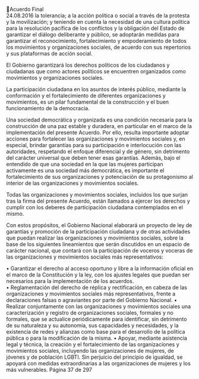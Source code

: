 Acuerdo Final  
24.08.2016 
la tolerancia; a la acción política o social a través de la protesta y la movilización; y teniendo en cuenta la 
necesidad de una cultura política para la resolución pacífica de los conflictos y la obligación del Estado de 
garantizar  el  diálogo  deliberante  y  público,  se  adoptarán  medidas  para  garantizar  el  reconocimiento, 
fortalecimiento y empoderamiento de todos los movimientos y organizaciones sociales, de acuerdo con 
sus repertorios y sus plataformas de acción social. 
 
El Gobierno garantizará los derechos políticos de los ciudadanos y ciudadanas que como actores políticos 
se encuentren organizados como movimientos y organizaciones sociales. 
 
La  participación  ciudadana  en  los  asuntos  de  interés  público,  mediante  la  conformación  y  el 
fortalecimiento de diferentes organizaciones y movimientos, es un pilar fundamental de la construcción 
y el buen funcionamiento de la democracia. 
 
Una  sociedad  democrática  y  organizada  es  una  condición  necesaria  para  la  construcción  de  una  paz 
estable y duradera, en particular en el marco de la implementación del presente Acuerdo. Por ello, resulta 
importante  adoptar  acciones  para  fortalecer  las  organizaciones  y  movimientos  sociales  y,  en  especial, 
brindar  garantías  para  su  participación  e  interlocución  con  las  autoridades,  respetando  el  enfoque 
diferencial y de género, sin detrimento del carácter universal que deben tener esas garantías. Además, 
bajo el entendido de que una sociedad en la que las mujeres participan activamente es una sociedad más 
democrática, es importante el fortalecimiento de sus organizaciones y potenciación de su protagonismo 
al interior de las organizaciones y movimientos sociales. 
 
Todas  las  organizaciones  y  movimientos  sociales,  incluidos  los  que  surjan  tras  la  firma  del  presente 
Acuerdo,  están  llamados  a  ejercer  los  derechos  y  cumplir  con  los  deberes  de  participación  ciudadana 
contemplados en el mismo. 
 
Con estos propósitos, el Gobierno Nacional elaborará un proyecto de ley de garantías y promoción de la 
participación  ciudadana  y  de  otras  actividades  que  puedan  realizar  las  organizaciones  y  movimientos 
sociales,  sobre  la  base  de  los  siguientes  lineamientos  que  serán  discutidos  en  un  espacio  de  carácter 
nacional,  que  contará  con  la  participación  de  voceros  y  voceras  de  las  organizaciones  y  movimientos 
sociales más representativos:  
 
• Garantizar  el  derecho  al  acceso  oportuno  y  libre  a  la  información  oficial  en  el  marco  de  la 
Constitución y la ley, con los ajustes legales que puedan ser necesarios para la implementación 
de los acuerdos.  
• Reglamentación  del  derecho  de  réplica  y  rectificación,  en  cabeza  de  las  organizaciones  y 
movimientos sociales más representativos, frente a declaraciones falsas o agraviantes por parte 
del Gobierno Nacional. 
• Realizar  conjuntamente  con  las  organizaciones  y  movimientos  sociales  una  caracterización  y 
registro de organizaciones sociales, formales y no formales, que se actualice periódicamente para 
identificar, sin detrimento de su naturaleza y su autonomía, sus capacidades y necesidades, y la 
existencia  de  redes  y  alianzas  como  base  para  el  desarrollo  de  la  política  pública  o  para  la 
modificación de la misma. 
• Apoyar, mediante asistencia legal y técnica, la creación y el fortalecimiento de las organizaciones 
y  movimientos  sociales,  incluyendo  las  organizaciones  de  mujeres,  de  jóvenes  y  de  población 
LGBTI.  Sin  perjuicio  del  principio  de  igualdad,  se  apoyará  con  medidas  extraordinarias  a  las 
organizaciones de mujeres y los más vulnerables. 
Página 37 de 297 
 

